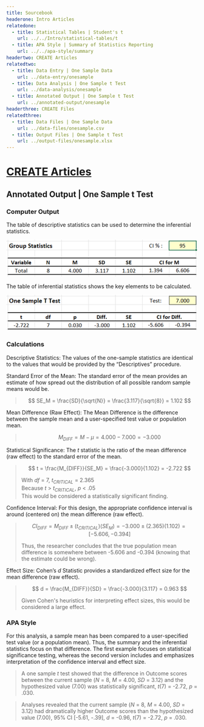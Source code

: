 ```yaml
---
title: Sourcebook
headerone: Intro Articles
relatedone:
  - title: Statistical Tables | Student's t
    url: ../../Intro/statistical-tables/t
  - title: APA Style | Summary of Statistics Reporting
    url: ../../apa-style/summary
headertwo: CREATE Articles
relatedtwo:
  - title: Data Entry | One Sample Data
    url: ../data-entry/onesample
  - title: Data Analysis | One Sample t Test
    url: ../data-analysis/onesample
  - title: Annotated Output | One Sample t Test
    url: ../annotated-output/onesample
headerthree: CREATE Files
relatedthree:
  - title: Data Files | One Sample Data
    url: ../data-files/onesample.csv
  - title: Output Files | One Sample t Test
    url: ../output-files/onesample.xlsx
---
```


# [CREATE Articles](../index.md)

## Annotated Output | One Sample t Test

### Computer Output

The table of descriptive statistics can be used to determine the inferential statistics.

![Screenshot of descriptive table](onesample2.png)

The table of inferential statistics shows the key elements to be calculated.

![Screenshot of inferential table](onesample3.png)

### Calculations

Descriptive Statistics: The values of the one-sample statistics are identical to the values that would be provided by the “Descriptives” procedure.

Standard Error of the Mean: The standard error of the mean provides an estimate of how spread out the distribution of all possible random sample means would be.

> $$ SE_M = \frac{SD}{\sqrt{N}} = \frac{3.117}{\sqrt{8}} = 1.102 $$

Mean Difference (Raw Effect): The Mean Difference is the difference between the sample mean and a user-specified test value or population mean.

> $$ M_{DIFF} = M - \mu = 4.000 − 7.000 = −3.000 $$

Statistical Significance: The *t* statistic is the ratio of the mean difference (raw effect) to the standard error of the mean.

> $$ t = \frac{M_{DIFF}}{SE_M} = \frac{-3.000}{1.102} = -2.722 $$
>
> With *df* = 7, *t<sub>CRITICAL</sub>* = 2.365  
> Because *t* > *t<sub>CRITICAL</sub>*, *p* < .05  
> This would be considered a statistically significant finding.

Confidence Interval: For this design, the appropriate confidence interval is around (centered on) the mean difference (raw effect).

> $$ CI_{DIFF} = M_{DIFF} \pm (t_{CRITICAL} ) (SE_M) = -3.000 \pm (2.365) (1.102) = [ -5.606, -0.394 ] $$
>
> Thus, the researcher concludes that the true population mean difference is somewhere between -5.606 and -0.394 (knowing that the estimate could be wrong).

Effect Size: Cohen’s *d* Statistic provides a standardized effect size for the mean difference (raw effect).

> $$ d = \frac{M_{DIFF}}{SD} = \frac{-3.000}{3.117} = 0.963 $$
>
> Given Cohen's heuristics for interpreting effect sizes, this would be considered a large effect.

### APA Style

For this analysis, a sample mean has been compared to a user-specified test value (or a population mean). Thus, the summary and the inferential statistics focus on that difference. The first example focuses on statistical significance testing, whereas the second version includes and emphasizes interpretation of the confidence interval and effect size.

> A one sample *t* test showed that the difference in Outcome scores between the current sample (*N* = 8, *M* = 4.00, *SD* = 3.12) and the hypothesized value (7.00) was statistically significant, *t*(7) = -2.72, *p* = .030.

> Analyses revealed that the current sample (*N* = 8, *M* = 4.00, *SD* = 3.12) had dramatically higher Outcome scores than the hypothesized value (7.00), 95% CI [-5.61, -.39], *d* = -0.96, *t*(7) = -2.72, *p* = .030.
